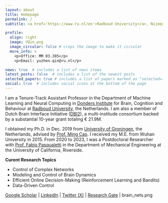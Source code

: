 ```yaml
---
layout: about
title: Homepage
permalink: /
subtitle: <a href='https://www.ru.nl/en'>Radboud University</a>, Nijmegen, Netherlands. 

profile:
  align: right
  image: YQin.png
  image_circular: false # crops the image to make it circular
  more_info: >
    <p>Office: MM 03.385</p>
    <p>Email: yuzhen.qin@ru.nl</p>

news: true  # includes a list of news items
latest_posts: false  # includes a list of the newest posts
selected_papers: true # includes a list of papers marked as "selected={true}"
social: true  # includes social icons at the bottom of the page
---
```


I am a Tenure-Track Assistant Professor in the Department of Machine Learning and Neural Computing in [Donders Institute](https://www.ru.nl/donders/) for Brain, Cognition and Behaviour at [Radboud University](https://www.ru.nl/en), the Netherlands. I am also a member of Dutch Brain Interface Initiative ([DBI2](https://dbi2.nl/about-dbi2)), a multi-institude consortium backed by a substantial 10-year grant totaling € 21.9M. 

I obtained my Ph.D. in Dec. 2019 from [University of Groningen](https://www.rug.nl), the Netherlands, advised by [Prof. Ming Cao](https://www.rug.nl/staff/m.cao/). I received my M.E. from Wuhan University in 2015. From 2020 to 2023, I was a Postdoctoral Researcher with [Prof. Fabio Pasqualetti](https://www.fabiopas.it/index.html) in the Department of Mechanical Engineering  at the University of California, Riverside.

**Curent Research Topics**
- Control of Complex Networks
- Modeling and Control of Brain Dynamics
- Efficient Online Decision-Making (Reinforcement Learning and Bandits) 
- Data-Driven Control

[Google Scholar](https://scholar.google.com/citations?user=C6BNYB0AAAAJ&hl) | [LinkedIn](https://www.linkedin.com/in/yuzhen-qin-708340169/) | [Twitter (X)](https://twitter.com/YuzhenQin) | [Research Gate](https://www.researchgate.net/profile/Yuzhen-Qin) | brain_nets.png
